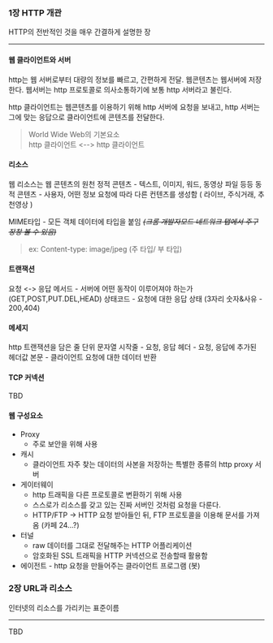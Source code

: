 ### 1장 HTTP 개관
HTTP의 전반적인 것을 매우 간결하게 설명한 장
___ 


#### 웹 클라이언트와 서버
http는 웹 서버로부터 대량의 정보를 빠르고, 간편하게 전달. 웹콘텐츠는 웹서버에 저장한다.
웹서버는 http 프로토콜로 의사소통하기에 보통 http 서버라고 불린다. 

http 클라이언트는 웹콘텐츠를 이용하기 위해 http 서버에 요청을 보내고, http 서버는 그에 맞는 응답으로 클라이언트에 콘텐츠를 전달한다. 

>World Wide Web의 기본요소  
>http 클라이언트 <--> http 클라이언트

#### 리소스
웹 리소스는 웹 콘텐츠의 원천
정적 콘텐츠 - 텍스트, 이미지, 워드, 동영상 파일 등등
동적 콘텐츠 - 사용자, 어떤 정보 요청에 따라 다른 컨텐츠를 생성함 ( 라이브, 주식거래, 추천영상 )

MIME타입 - 모든 객체 데이터에 타입을 붙임
_~~(크롬 개발자모드 네트워크 탭에서 주구장창 볼 수 있음)~~_
>ex: Content-type: image/jpeg (주 타입/ 부 타입)

#### 트랜잭션
요청 <-> 응답
메서드 - 서버에 어떤 동작이 이루어져야 하는가 (GET,POST,PUT.DEL,HEAD)
상태코드 - 요청에 대한 응답 상태 (3자리 숫자&사유 - 200,404)

#### 메세지
http 트랜잭션을 담은 줄 단위 문자열
시작줄 - 요청, 응답
헤더 - 요청, 응답에 추가된 헤더값
본문 - 클라이언트 요청에 대한 데이터 반환


#### TCP 커넥션
TBD

#### 웹 구성요소 
- Proxy
  - 주로 보안을 위해 사용 
- 캐시 
  - 클라이언트 자주 찾는 데이터의 사본을 저장하는 특별한 종류의 http proxy 서버
- 게이터웨이
  - http 트래픽을 다른 프로토콜로 변환하기 위해 사용
  - 스스로가 리소스를 갖고 있는 진짜 서버인 것처럼 요청을 다룬다.
  - HTTP/FTP -> HTTP 요청 받아들인 뒤, FTP 프로토콜을 이용해 문서를 가져옴 (카페 24...?)
- 터널
  - raw 데이터를 그대로 전달해주는 HTTP 어플리케이션
  - 암호화된 SSL 트래픽을 HTTP 커넥션으로 전송할때 활용함
- 에이전트 - http 요청을 만들어주는 클라이언트 프로그램 (봇)

### 2장 URL과 리소스
인터넷의 리소스를 가리키는 표준이름
___
TBD